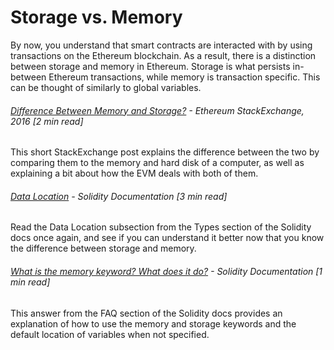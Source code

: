 # Storage vs. Memory

By now, you understand that smart contracts are interacted with by using transactions on the Ethereum blockchain. As a result, there is a distinction between storage and memory in Ethereum. Storage is what persists in-between Ethereum transactions, while memory is transaction specific. This can be thought of similarly to global variables.

###### [Difference Between Memory and Storage?](https://ethereum.stackexchange.com/questions/1232/difference-between-memory-and-storage) - Ethereum StackExchange, 2016 \[2 min read\]

This short StackExchange post explains the difference between the two by comparing them to the memory and hard disk of a computer, as well as explaining a bit about how the EVM deals with both of them.

###### [Data Location](http://solidity.readthedocs.io/en/develop/types.html#data-location) - Solidity Documentation \[3 min read\]

Read the Data Location subsection from the Types section of the Solidity docs once again, and see if you can understand it better now that you know the difference between storage and memory.

###### [What is the memory keyword? What does it do?](https://solidity.readthedocs.io/en/latest/frequently-asked-questions.html#what-is-the-memory-keyword-what-does-it-do) - Solidity Documentation \[1 min read\]

This answer from the FAQ section of the Solidity docs provides an explanation of how to use the memory and storage keywords and the default location of variables when not specified.


